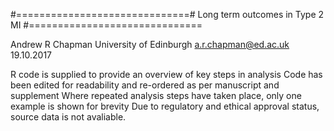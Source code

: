 #==============================#
Long term outcomes in Type 2 MI
#==============================

Andrew R Chapman
University of Edinburgh
a.r.chapman@ed.ac.uk
19.10.2017

R code is supplied to provide an overview of key steps in analysis
Code has been edited for readability and re-ordered as per manuscript and supplement
Where repeated analysis steps have taken place, only one example is shown for brevity
Due to regulatory and ethical approval status, source data is not avaliable.
